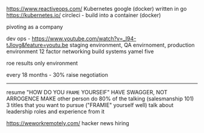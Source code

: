 https://www.reactiveops.com/
Kubernetes google (docker) written in go
https://kubernetes.io/
circleci - build into a container (docker)

pivoting as a company

dev ops -
https://www.youtube.com/watch?v=_I94-tJlovg&feature=youtu.be
staging environment, QA envirnoment, production environment
12 factor
networking
build systems
yamel five



roe
results only environment

every 18 months - 30% raise negotiation

---

resume "HOW DO YOU `FRAME` YOURSElF"
HAVE SWAGGER, NOT ARROGENCE
MAKE other person do 80% of the talking (salesmanship 101)
3 titles that you want to pursue ("FRAMIE" yourself well)
talk about leadership roles and experience from it

https://weworkremotely.com/
hacker news hiring
